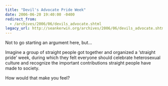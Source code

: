 ```yaml
---
title: "Devil's Advocate Pride Week"
date: 2006-06-20 19:40:00 -0400
redirect_from:
  - /archives/2006/06/devils_advocate.shtml
legacy_url: http://seankerwin.org/archives/2006/06/devils_advocate.shtml
---
```

<p>Not to go starting an argument here, but…</p>

<p>Imagine a group of straight people got together and organized a ‘straight pride’ week, during which they felt everyone should celebrate heterosexual culture and recognize the important contributions straight people have made to society.</p>

<p>How would that make you feel?</p>
